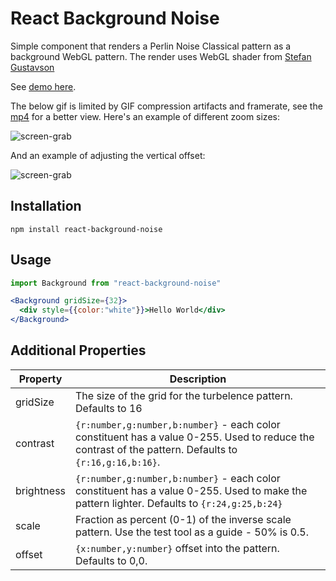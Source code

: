 # React Background Noise

Simple component that renders a Perlin Noise Classical pattern as a background WebGL pattern. The render uses WebGL shader from [Stefan Gustavson](http://staffwww.itn.liu.se/~stegu/simplexnoise/simplexnoise.pdf)

See [demo here](https://joewood.github.com/react-background-noise).

The below gif is limited by GIF compression artifacts and framerate, see the [mp4](https://github.com/joewood/react-background-noise/raw/master/docs/capture.mp4?raw=true) for a better view. Here's an example of different zoom sizes:

![screen-grab](https://github.com/joewood/react-background-noise/raw/master/docs/capture-zoom.gif?raw=true)

And an example of adjusting the vertical offset:

![screen-grab](https://github.com/joewood/react-background-noise/raw/master/docs/capture-vert.gif?raw=true)

## Installation

```
npm install react-background-noise
```

## Usage

```jsx
import Background from "react-background-noise"

<Background gridSize={32}>
  <div style={{color:"white"}}>Hello World</div>
</Background>
```


## Additional Properties

Property       | Description
---------------|------------
gridSize       | The size of the grid for the turbelence pattern. Defaults to 16
contrast       | `{r:number,g:number,b:number}` - each color constituent has a value 0-255. Used to reduce the contrast of the pattern. Defaults to `{r:16,g:16,b:16}`.
brightness     | `{r:number,g:number,b:number}` - each color constituent has a value 0-255. Used to make the pattern lighter. Defaults to `{r:24,g:25,b:24}`
scale          | Fraction as percent (0-1) of the inverse scale pattern. Use the test tool as a guide - 50% is 0.5.
offset         | `{x:number,y:number}` offset into the pattern. Defaults to 0,0. 


